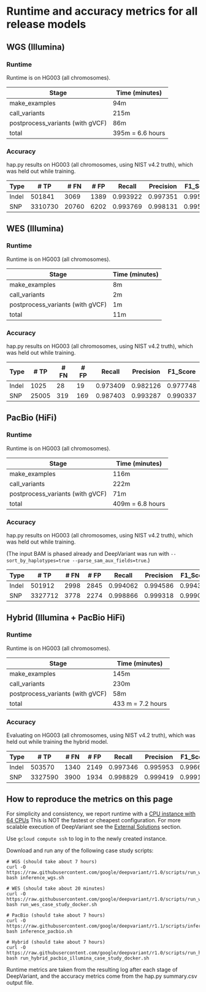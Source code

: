 # Runtime and accuracy metrics for all release models

## WGS (Illumina)

### Runtime

Runtime is on HG003 (all chromosomes).

Stage                            | Time (minutes)
-------------------------------- | -----------------
make_examples                    | 94m
call_variants                    | 215m
postprocess_variants (with gVCF) | 86m
total                            | 395m = 6.6 hours

### Accuracy

hap.py results on HG003 (all chromosomes, using NIST v4.2 truth), which was held
out while training.

Type  | # TP    | # FN  | # FP | Recall   | Precision | F1_Score
----- | ------- | ----- | ---- | -------- | --------- | --------
Indel |  501841 |  3069 | 1389 | 0.993922 | 0.997351  | 0.995634
SNP   | 3310730 | 20760 | 6202 | 0.993769 | 0.998131  | 0.995945

## WES (Illumina)

### Runtime

Runtime is on HG003 (all chromosomes).

Stage                            | Time (minutes)
-------------------------------- | -----------------
make_examples                    | 8m
call_variants                    | 2m
postprocess_variants (with gVCF) | 1m
total                            | 11m

### Accuracy

hap.py results on HG003 (all chromosomes, using NIST v4.2 truth), which was held
out while training.

Type  | # TP    | # FN | # FP | Recall   | Precision | F1_Score
----- | ------- | ---- | ---- | -------- | --------- | --------
Indel | 1025    | 28   | 19   | 0.973409 | 0.982126  | 0.977748
SNP   | 25005   | 319  | 169  | 0.987403 | 0.993287  | 0.990337


## PacBio (HiFi)

### Runtime

Runtime is on HG003 (all chromosomes).

Stage                            | Time (minutes)
-------------------------------- | -----------------
make_examples                    | 116m
call_variants                    | 222m
postprocess_variants (with gVCF) | 71m
total                            | 409m = 6.8 hours

### Accuracy

hap.py results on HG003 (all chromosomes, using NIST v4.2 truth), which was held
out while training.

(The input BAM is phased already and DeepVariant
was run with `--sort_by_haplotypes=true --parse_sam_aux_fields=true`.)

Type  | # TP    | # FN | # FP | Recall   | Precision | F1_Score
----- | ------- | ---- | ---- | -------- | --------- | --------
Indel |  501912 | 2998 | 2845 | 0.994062 | 0.994586  | 0.994324
SNP   | 3327712 | 3778 | 2274 | 0.998866 | 0.999318  | 0.999092

## Hybrid (Illumina + PacBio HiFi)

### Runtime

Runtime is on HG003 (all chromosomes).

Stage                            | Time (minutes)
-------------------------------- | -----------------
make_examples                    | 145m
call_variants                    | 230m
postprocess_variants (with gVCF) | 58m
total                            | 433 m = 7.2 hours

### Accuracy

Evaluating on HG003 (all chromosomes, using NIST v4.2 truth), which was held out
while training the hybrid model.

Type  | # TP    | # FN | # FP | Recall   | Precision | F1_Score
----- | ------- | ---- | ---- | -------- | --------- | --------
Indel | 503570  | 1340 | 2149 | 0.997346 | 0.995953  | 0.996649
SNP   | 3327590 | 3900 | 1934 | 0.998829 | 0.999419  | 0.999124

## How to reproduce the metrics on this page

For simplicity and consistency, we report runtime with a
[CPU instance with 64 CPUs](deepvariant-details.md#command-for-a-cpu-only-machine-on-google-cloud-platform)
This is NOT the fastest or cheapest configuration. For more scalable execution
of DeepVariant see the [External Solutions] section.

Use `gcloud compute ssh` to log in to the newly created instance.

Download and run any of the following case study scripts:

```
# WGS (should take about 7 hours)
curl -O https://raw.githubusercontent.com/google/deepvariant/r1.0/scripts/run_wgs_case_study_docker.sh
bash inference_wgs.sh

# WES (should take about 20 minutes)
curl -O https://raw.githubusercontent.com/google/deepvariant/r1.0/scripts/run_wes_case_study_docker.sh
bash run_wes_case_study_docker.sh

# PacBio (should take about 7 hours)
curl -O https://raw.githubusercontent.com/google/deepvariant/r1.1/scripts/inference_pacbio.sh
bash inference_pacbio.sh

# Hybrid (should take about 7 hours)
curl -O https://raw.githubusercontent.com/google/deepvariant/r1.0/scripts/run_hybrid_pacbio_illumina_case_study_docker.sh
bash run_hybrid_pacbio_illumina_case_study_docker.sh
```

Runtime metrics are taken from the resulting log after each stage of
DeepVariant, and the accuracy metrics come from the hap.py summary.csv output
file.

[External Solutions]: https://github.com/google/deepvariant#external-solutions
[CPU instance with 64 CPUs]: deepvariant-details.md#command-for-a-cpu-only-machine-on-google-cloud-platform
